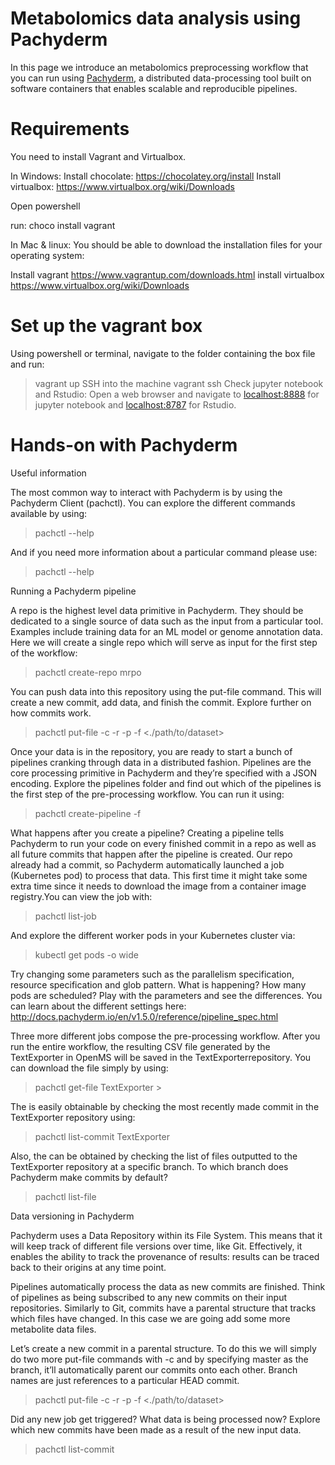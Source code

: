 # Metabolomics data analysis using Pachyderm
In this page we introduce an metabolomics preprocessing workflow that you can run using [Pachyderm](https://github.com/pachyderm/pachyderm), a distributed data-processing tool built on software containers that enables scalable and reproducible pipelines.
# Requirements

You need to install Vagrant and Virtualbox.

In Windows:
Install chocolate: https://chocolatey.org/install
Install virtualbox: https://www.virtualbox.org/wiki/Downloads

Open powershell

run:
choco install vagrant

In Mac & linux: 
You should be able to download the installation files for your operating system:

Install vagrant https://www.vagrantup.com/downloads.html
install virtualbox https://www.virtualbox.org/wiki/Downloads

# Set up the vagrant box
Using powershell or terminal, navigate to the folder containing the box file and run:
> vagrant up
SSH into the machine 
> vagrant ssh
Check jupyter notebook and Rstudio:
Open a web browser and navigate to [localhost:8888](localhost:8888) for jupyter notebook and [localhost:8787](localhost:8787) for Rstudio.

# Hands-on with Pachyderm

Useful information

The most common way to interact with Pachyderm is by using the Pachyderm Client (pachctl). You can explore the different commands available by using:

> pachctl  --help

And if you need more information about a particular command please use:

> pachctl <name of the command> --help

Running a Pachyderm pipeline

A repo is the highest level data primitive in Pachyderm. They should be dedicated to a single source of data such as the input from a particular tool. Examples include training data for an ML model or genome annotation data.
Here we will create a single repo which will serve as input for the first step of the workflow:

> pachctl create-repo mrpo

You can push data into this repository using the put-file command. This will create a new commit, add data, and finish the commit. Explore further on how commits work.

> pachctl put-file <name of the repo> <name of the branch> -c -r -p <number of files to upload in parallel> -f <./path/to/dataset>

Once your data is in the repository, you are ready to start a bunch of pipelines cranking through data in a distributed fashion. Pipelines are the core processing primitive in Pachyderm and they’re specified with a JSON encoding. Explore the pipelines folder and find out which of the pipelines is the first step of the pre-processing workflow. You can run it using:

> pachctl create-pipeline -f <JSON file>

What happens after you create a pipeline? Creating a pipeline tells Pachyderm to run your code on every finished commit in a repo as well as all future commits that happen after the pipeline is created. Our repo already had a commit, so Pachyderm automatically launched a job (Kubernetes pod) to process that data. This first time it might take some extra time since it needs to download the image from a container image registry.You can view the job with:

> pachctl list-job

And explore the different worker pods in your Kubernetes cluster via:

> kubectl get pods -o wide

Try changing some parameters such as the parallelism specification, resource specification and glob pattern. What is happening? How many pods are scheduled? Play with the parameters and see the differences. You can learn about the different settings here: http://docs.pachyderm.io/en/v1.5.0/reference/pipeline_spec.html

Three more different jobs compose the pre-processing workflow. After you run the entire workflow, the resulting CSV file generated by the TextExporter in OpenMS will be saved in the TextExporterrepository. You can download the file simply by using:

> pachctl get-file TextExporter <commit-id> <path-to-file-in pachd> > <custom-name-of-file>

The <commit-id> is easily obtainable by checking the most recently made commit in the TextExporter repository using:

> pachctl list-commit TextExporter

Also, the <path-to-file> can be obtained by checking the list of files outputted to the TextExporter repository at a specific branch. To which branch does Pachyderm make commits by default?

> pachctl list-file <name-of-repo> <branch-name>


Data versioning in Pachyderm

Pachyderm uses a Data Repository within its File System. This means that it will keep track of different file versions over time, like Git. Effectively, it enables the ability to track the provenance of results: results can be traced back to their origins at any time point.

Pipelines automatically process the data as new commits are finished. Think of pipelines as being subscribed to any new commits on their input repositories. Similarly to Git, commits have a parental structure that tracks which files have changed. In this case we are going add some more metabolite data files.

Let’s create a new commit in a parental structure. To do this we will simply do two more put-file commands with -c and by specifying master as the branch, it’ll automatically parent our commits onto each other. Branch names are just references to a particular HEAD commit.

> pachctl put-file <name of the repo> <name of the branch> -c -r -p <number of files to upload in parallel> -f <./path/to/dataset>

Did any new job get triggered? What data is being processed now? Explore which new commits have been made as a result of the new input data.

> pachctl list-commit <repo-name>

